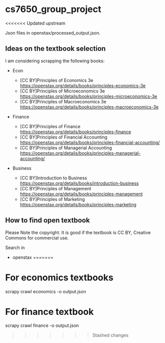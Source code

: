 # cs7650_group_project

<<<<<<< Updated upstream

Json files in openstax/processed_output.json.

## Ideas on the textbook selection
I am considering scrapping the following books:
- Econ
  - [CC BY]Principles of Economics 3e https://openstax.org/details/books/principles-economics-3e
  - [CC BY]Principles of Microeconomics 3e https://openstax.org/details/books/principles-microeconomics-3e
  - [CC BY]Principles of Macroeconomics 3e https://openstax.org/details/books/principles-macroeconomics-3e
- Finance
  - [CC BY]Principles of Finance https://openstax.org/details/books/principles-finance
  - [CC BY]Principles of Financial Accounting https://openstax.org/details/books/principles-financial-accounting/
  - [CC BY]Principles of Managerial Accounting https://openstax.org/details/books/principles-managerial-accounting/

- Business
  - [CC BY]Introduction to Business https://openstax.org/details/books/introduction-business
  - [CC BY]Principles of Management https://openstax.org/details/books/principles-management
  - [CC BY]Principles of Marketing https://openstax.org/details/books/principles-marketing
 
## How to find open textbook
Please Note the copyright. It is good if the textbook is CC BY, Creative Commons for commercial use.

Search in
- openstax
=======
# For economics textbooks
scrapy crawl economics -o output.json

# For finance textbook
scrapy crawl finance -o output.json
>>>>>>> Stashed changes
